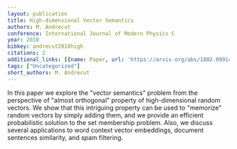 ```yaml
---
layout: publication
title: High-dimensional Vector Semantics
authors: M. Andrecut
conference: International Journal of Modern Physics C
year: 2018
bibkey: andrecut2018high
citations: 2
additional_links: [{name: Paper, url: 'https://arxiv.org/abs/1802.09914'}]
tags: ["Uncategorized"]
short_authors: M. Andrecut
---
```

In this paper we explore the "vector semantics" problem from the perspective
of "almost orthogonal" property of high-dimensional random vectors. We show
that this intriguing property can be used to "memorize" random vectors by
simply adding them, and we provide an efficient probabilistic solution to the
set membership problem. Also, we discuss several applications to word context
vector embeddings, document sentences similarity, and spam filtering.